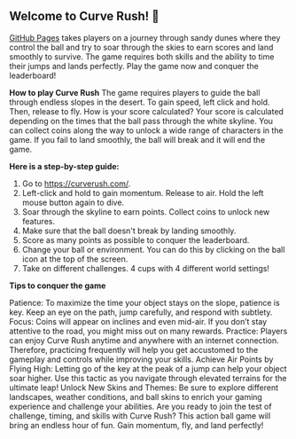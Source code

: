 ## Welcome to Curve Rush! 👋

[GitHub Pages](https://pages.github.com/) takes players on a journey through sandy dunes where they control the ball and try to soar through the skies to earn scores and land smoothly to survive. The game requires both skills and the ability to time their jumps and lands perfectly. Play the game now and conquer the leaderboard!

**How to play Curve Rush**
The game requires players to guide the ball through endless slopes in the desert. To gain speed, left click and hold. Then, release to fly. 
How is your score calculated?
Your score is calculated depending on the times that the ball pass through the white skyline. 
You can collect coins along the way to unlock a wide range of characters in the game. 
If you fail to land smoothly, the ball will break and it will end the game. 

**Here is a step-by-step guide:**
1. Go to https://curverush.com/.
2. Left-click and hold to gain momentum. Release to air. Hold the left mouse button again to dive.
3. Soar through the skyline to earn points. Collect coins to unlock new features.
4. Make sure that the ball doesn't break by landing smoothly.
5. Score as many points as possible to conquer the leaderboard.
5. Change your ball or environment. You can do this by clicking on the ball icon at the top of the screen. 
6. Take on different challenges. 4 cups with 4 different world settings!

**Tips to conquer the game**

Patience: To maximize the time your object stays on the slope, patience is key. Keep an eye on the path, jump carefully, and respond with subtlety.
Focus: Coins will appear on inclines and even mid-air. If you don’t stay attentive to the road, you might miss out on many rewards.
Practice: Players can enjoy Curve Rush anytime and anywhere with an internet connection. Therefore, practicing frequently will help you get accustomed to the gameplay and controls while improving your skills.
Achieve Air Points by Flying High: Letting go of the key at the peak of a jump can help your object soar higher. Use this tactic as you navigate through elevated terrains for the ultimate leap!
Unlock New Skins and Themes: Be sure to explore different landscapes, weather conditions, and ball skins to enrich your gaming experience and challenge your abilities.
Are you ready to join the test of challenge, timing, and skills with Curve Rush? This action ball game will bring an endless hour of fun. Gain momentum, fly, and land perfectly!

